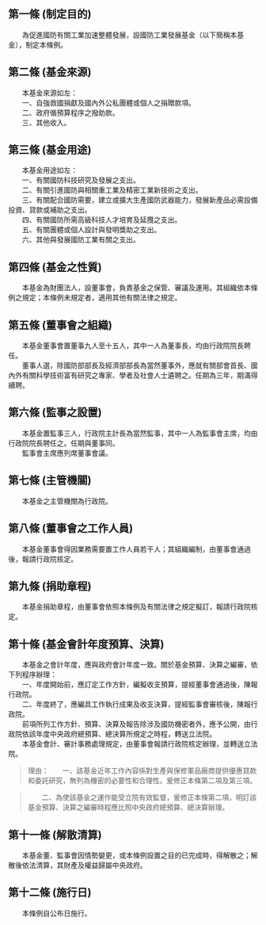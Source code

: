 第一條 (制定目的)
-----------------
　　為促進國防有關工業加速整體發展，設國防工業發展基金（以下簡稱本基金），制定本條例。  


第二條 (基金來源)
-----------------
　　本基金來源如左：  
　　一、自強救國捐獻及國內外公私團體或個人之捐贈款項。  
　　二、政府循預算程序之撥助款。  
　　三、其他收入。  


第三條 (基金用途)
-----------------
　　本基金用途如左：  
　　一、有關國防科技研究及發展之支出。  
　　二、有關引進國防與相關重工業及精密工業新技術之支出。  
　　三、有關配合國防需要，建立或擴大生產國防武器能力，發展新產品必需設備投資、貸款或補助之支出。  
　　四、有關國防所需高級科技人才培育及延攬之支出。  
　　五、有關團體或個人設計與發明獎助之支出。  
　　六、其他與發展國防工業有關之支出。  


第四條 (基金之性質)
-------------------
　　本基金為財團法人，設董事會，負責基金之保管、審議及運用。其組織依本條例之規定；本條例未規定者，適用其他有關法律之規定。  


第五條 (董事會之組織)
---------------------
　　本基金董事會置董事九人至十五人，其中一人為董事長，均由行政院院長聘任。  
　　董事人選，除國防部部長及經濟部部長為當然董事外，應就有關部會首長、國內外有關科學技術富有研究之專家、學者及社會人士遴聘之。任期為三年，期滿得續聘。  


第六條 (監事之設置)
-------------------
　　本基金置監事三人，行政院主計長為當然監事，其中一人為監事會主席，均由行政院院長聘任之。任期與董事同。  
　　監事會主席應列席董事會議。  


第七條 (主管機關)
-----------------
　　本基金之主管機關為行政院。  


第八條 (董事會之工作人員)
-------------------------
　　本基金董事會得因業務需要置工作人員若干人；其組織編制，由董事會通過後，報請行政院核定。  


第九條 (捐助章程)
-----------------
　　本基金捐助章程，由董事會依照本條例及有關法律之規定擬訂，報請行政院核定。  


第十條 (基金會計年度預算、決算)
-------------------------------
　　本基金之會計年度，應與政府會計年度一致。關於基金預算、決算之編審，依下列程序辦理：  
　　一、年度開始前，應訂定工作方針，編擬收支預算，提經董事會通過後，陳報行政院。  
　　二、年度終了，應編具工作執行成果及收支決算，提經監事會審核後，陳報行政院。  
　　前項所列工作方針、預算、決算及報告除涉及國防機密者外，應予公開，由行政院依該年度中央政府總預算、總決算所規定之時程，轉送立法院。  
　　本基金會計、審計事務處理規定，由董事會報請行政院核定辦理，並轉送立法院。  
> 理由：　　一、該基金近年工作內容係對生產與保修軍品廠商提供優惠貸款和委託研究，無列為機密的必要性和合理性。爰修正本條第二項及第三項。

> 　　二、為使該基金之運作能受立院有效監督，爰修正本條第二項，明訂該基金預算、決算之編審時程應比照中央政府總預算、總決算辦理。



第十一條 (解散清算)
-------------------
　　本基金董、監事會因情勢變更，或本條例設置之目的已完成時，得解散之；解散後依法清算，其財產及權益歸屬中央政府。  


第十二條 (施行日)
-----------------
　　本條例自公布日施行。